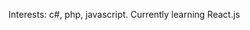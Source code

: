 Interests: c#, php, javascript. Currently learning React.js

<!---
HenrikSH/HenrikSH is a ✨ special ✨ repository because its `README.md` (this file) appears on your GitHub profile.
You can click the Preview link to take a look at your changes.
--->
